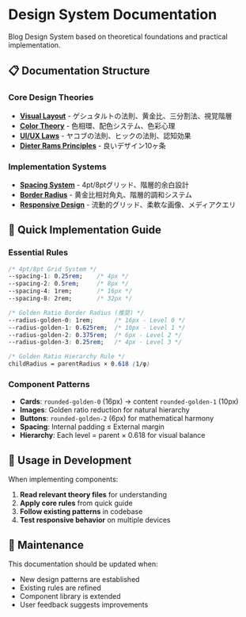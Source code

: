 # Design System Documentation

Blog Design System based on theoretical foundations and practical implementation.

## 📋 Documentation Structure

### Core Design Theories
- **[Visual Layout](./visual-layout.md)** - ゲシュタルトの法則、黄金比、三分割法、視覚階層
- **[Color Theory](./color-theory.md)** - 色相環、配色システム、色彩心理
- **[UI/UX Laws](./ui-ux-laws.md)** - ヤコブの法則、ヒックの法則、認知効果
- **[Dieter Rams Principles](./dieter-rams.md)** - 良いデザイン10ヶ条

### Implementation Systems
- **[Spacing System](./spacing-system.md)** - 4pt/8ptグリッド、階層的余白設計
- **[Border Radius](./border-radius.md)** - 黄金比相対角丸、階層的調和システム
- **[Responsive Design](./responsive-design.md)** - 流動的グリッド、柔軟な画像、メディアクエリ

## 🎯 Quick Implementation Guide

### Essential Rules
```css
/* 4pt/8pt Grid System */
--spacing-1: 0.25rem;    /* 4px */
--spacing-2: 0.5rem;     /* 8px */
--spacing-4: 1rem;       /* 16px */
--spacing-8: 2rem;       /* 32px */

/* Golden Ratio Border Radius (推奨) */
--radius-golden-0: 1rem;      /* 16px - Level 0 */
--radius-golden-1: 0.625rem;  /* 10px - Level 1 */
--radius-golden-2: 0.375rem;  /* 6px - Level 2 */
--radius-golden-3: 0.25rem;   /* 4px - Level 3 */

/* Golden Ratio Hierarchy Rule */
childRadius = parentRadius × 0.618 (1/φ)
```

### Component Patterns
- **Cards**: `rounded-golden-0` (16px) → content `rounded-golden-1` (10px)
- **Images**: Golden ratio reduction for natural hierarchy
- **Buttons**: `rounded-golden-2` (6px) for mathematical harmony
- **Spacing**: Internal padding ≤ External margin
- **Hierarchy**: Each level = parent × 0.618 for visual balance

## 📖 Usage in Development

When implementing components:
1. **Read relevant theory files** for understanding
2. **Apply core rules** from quick guide
3. **Follow existing patterns** in codebase
4. **Test responsive behavior** on multiple devices

## 🔄 Maintenance

This documentation should be updated when:
- New design patterns are established
- Existing rules are refined
- Component library is extended
- User feedback suggests improvements